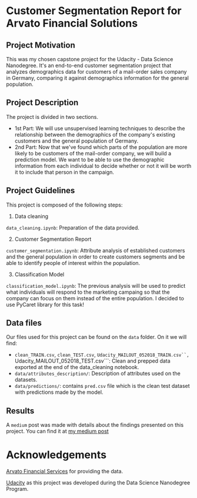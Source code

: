 # Customer Segmentation Report for Arvato Financial Solutions

## Project Motivation

This was my chosen capstone project for the Udacity - Data Science Nanodegree. 
It's an end-to-end customer segmentation project that analyzes demographics data for customers of a mail-order sales company in Germany, comparing it against demographics information for the general population.

## Project Description

The project is divided in two sections. 

- 1st Part: We will use unsupervised learning techniques to describe the relationship between the demographics of the company's existing customers and the general population of Germany.
- 2nd Part: Now that we've found which parts of the population are more likely to be customers of the mail-order company, we will build a prediction model. We want to be able to use the demographic information from each individual to decide whether or not it will be worth it to include that person in the campaign.

## Project Guidelines

This project is composed of the following steps:

1. Data cleaning

```data_cleaning.ipynb```: Preparation of the data provided.

2. Customer Segmentation Report

```customer_segmentation.ipynb```: Attribute analysis of established customers and the general population in order to create customers segments and be able to identify people of interest within the population.

3. Classification Model

```classification_model.ipynb```: The previous analysis will be used to predict what individuals will respond to the marketing campaing so that the company can focus on them instead of the entire population. I decided to use PyCaret library for this task!

## Data files

Our files used for this project can be found on the ```data``` folder.
On it we will find:

- ```clean_TRAIN.csv```,  ```clean_TEST.csv```, ```Udacity_MAILOUT_052018_TRAIN.csv``,  ```Udacity_MAILOUT_052018_TEST.csv```: Clean and prepped data exported at the end of the data_cleaning notebook.
- ```data/attributes_description/```: Description of attributes used on the datasets.
- ```data/predictions/```: contains ```pred.csv``` file which is the clean test dataset with predictions made by the model.

## Results

A ```medium``` post was made with details about the findings presented on this project. You can find it at [my medium post](https://medium.com/@laioespinheira/customer-segmentation-on-demographics-data-eab4ba140bac)

# Acknowledgements

[Arvato Financial Services](https://www.bertelsmann.com/divisions/arvato/) for providing the data.

[Udacity](https://www.udacity.com/) as this project was developed during the Data Science Nanodegree Program.


